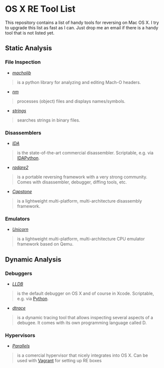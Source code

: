 # OS X RE Tool List

This repository contains a list of handy tools for reversing on Mac OS X.
I try to upgrade this list as fast as I can. Just drop me an email if there is a handy tool that is not listed yet.

## Static Analysis

### File Inspection

* *[macholib](https://bitbucket.org/ronaldoussoren/macholib)*
>is a python library for analyzing and editing Mach-O headers.
* *[nm](https://developer.apple.com/library/mac/documentation/Darwin/Reference/ManPages/man1/nm.1.html)*
>processes (object) files and displays names/symbols.
* *[strings](https://sourceware.org/binutils/docs/binutils/strings.html)*
>searches strings in binary files.

### Disassemblers

* *[IDA](https://www.hex-rays.com/products/ida/)*
>is the state-of-the-art commercial disassembler. Scriptable, e.g. via [IDAPython](https://github.com/idapython/src).
* *[radare2](http://www.radare.org/r/)*
>is a portable reversing framework with a very strong community. Comes with disassembler, debugger, diffing tools, etc.
* *[Capstone](http://www.capstone-engine.org)*
>is a lightweight multi-platform, multi-architecture disassembly framework.

### Emulators

* *[Unicorn](http://www.unicorn-engine.org)*
>is a lightweight multi-platform, multi-architecture CPU emulator framework based on Qemu.

## Dynamic Analysis

### Debuggers

* *[LLDB](http://lldb.llvm.org)*
>is the default debugger on OS X and of course in Xcode. Scriptable, e.g. via [Python](http://lldb.llvm.org/scripting.html).
* *[dtrace](http://dtrace.org)*
>is a dynamic tracing tool that allows inspecting several aspects of a debugee. It comes with its own programming language called D.


### Hypervisors

* *[Parallels](http://www.parallels.com)*
>is a comercial hypervisor that nicely integrates into OS X. Can be used with [Vagrant](https://github.com/Parallels/vagrant-parallels) for setting up RE boxes